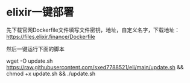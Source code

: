 # elixir一键部署
先下载官网Dockerfile文件填写文件密钥，地址，自定义名字，下载地址：https://files.elixir.finance/Dockerfile

然后一键运行下面的脚本

wget -O update.sh https://raw.githubusercontent.com/sxed7788521/eli/main/update.sh && chmod +x update.sh && ./update.sh
